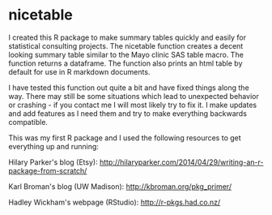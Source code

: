 # nicetable

I created this R package to make summary tables quickly and easily for statistical consulting projects. 
The nicetable function creates a decent looking summary table similar to the Mayo clinic SAS table macro. 
The function returns a dataframe. The function also prints an html table by default for use in R markdown documents. 

I have tested this function out quite a bit and have fixed things along the way. 
There may still be some situations which lead to unexpected behavior or crashing - 
if you contact me I will most likely try to fix it. 
I make updates and add features as I need them and try to make everything backwards compatible.

This was my first R package and I used the following resources to get everything up and running:

Hilary Parker's blog (Etsy): http://hilaryparker.com/2014/04/29/writing-an-r-package-from-scratch/

Karl Broman's blog (UW Madison): http://kbroman.org/pkg_primer/

Hadley Wickham's webpage (RStudio): http://r-pkgs.had.co.nz/
